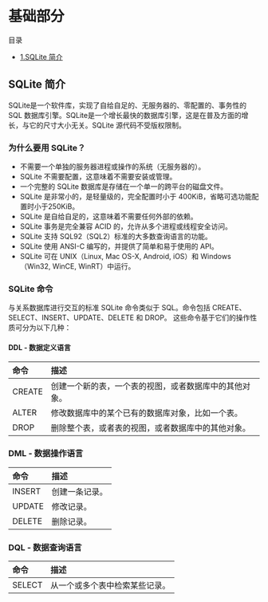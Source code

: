 # 基础部分

目录
- [1.SQLite 简介](#SQLite-简介)


## SQLite 简介
SQLite是一个软件库，实现了自给自足的、无服务器的、零配置的、事务性的 SQL 数据库引擎。SQLite是一个增长最快的数据库引擎，这是在普及方面的增长，与它的尺寸大小无关。SQLite 源代码不受版权限制。

### 为什么要用 SQLite？
- 不需要一个单独的服务器进程或操作的系统（无服务器的）。
- SQLite 不需要配置，这意味着不需要安装或管理。
- 一个完整的 SQLite 数据库是存储在一个单一的跨平台的磁盘文件。
- SQLite 是非常小的，是轻量级的，完全配置时小于 400KiB，省略可选功能配置时小于250KiB。
- SQLite 是自给自足的，这意味着不需要任何外部的依赖。
- SQLite 事务是完全兼容 ACID 的，允许从多个进程或线程安全访问。
- SQLite 支持 SQL92（SQL2）标准的大多数查询语言的功能。
- SQLite 使用 ANSI-C 编写的，并提供了简单和易于使用的 API。
- SQLite 可在 UNIX（Linux, Mac OS-X, Android, iOS）和 Windows（Win32, WinCE, WinRT）中运行。

### SQLite 命令
与关系数据库进行交互的标准 SQLite 命令类似于 SQL。命令包括 CREATE、SELECT、INSERT、UPDATE、DELETE 和 DROP。
这些命令基于它们的操作性质可分为以下几种：

#### DDL - 数据定义语言

命令	|描述
:-|:-
CREATE	|创建一个新的表，一个表的视图，或者数据库中的其他对象。
ALTER	|修改数据库中的某个已有的数据库对象，比如一个表。
DROP	|删除整个表，或者表的视图，或者数据库中的其他对象。

### DML - 数据操作语言

命令	|描述
:-|:-
INSERT	|创建一条记录。
UPDATE	|修改记录。
DELETE	|删除记录。

### DQL - 数据查询语言

命令	|描述
:-|:-
SELECT	|从一个或多个表中检索某些记录。